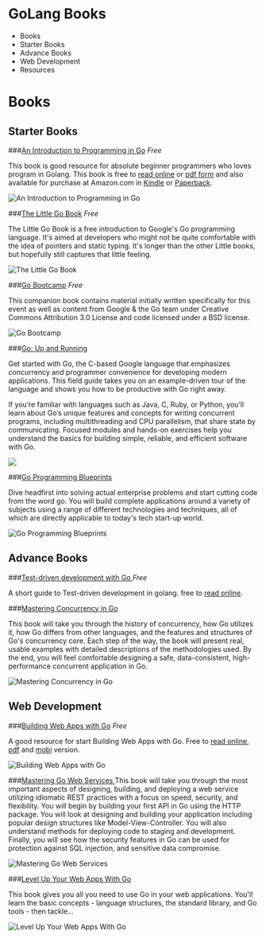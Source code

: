 GoLang Books
====
* Books
 * Starter Books
 * Advance Books
 * Web Development
* Resources

**Books**
====

**Starter Books**
----

###[An Introduction to Programming in Go](http://www.golang-book.com/) *Free*

This book is good resource for absolute beginner programmers who loves program in Golang.
This book is free to [read online](http://www.golang-book.com/) or [pdf form](http://www.golang-book.com/assets/pdf/gobook.pdf) and also available for purchase at Amazon.com in [Kindle](http://www.amazon.com/An-Introduction-Programming-Go-ebook/dp/B0095MCNAO/) or [Paperback](http://www.amazon.com/An-Introduction-Programming-Caleb-Doxsey/dp/1478355824).

![An Introduction to Programming in Go](http://www.golang-book.com/assets/img/cover.png)


###[The Little Go Book](http://openmymind.net/The-Little-Go-Book/) *Free*

The Little Go Book is a free introduction to Google's Go programming language. It's aimed at developers who might not be quite comfortable with the idea of pointers and static typing. It's longer than the other Little books, but hopefully still captures that little feeling.

![The Little Go Book](http://openmymind.net/assets/go/title.png)

###[Go Bootcamp](http://www.golangbootcamp.com/) *Free*

This companion book contains material initially written specifically for this event as well as content from Google & the Go team under Creative Commons Attribution 3.0 License and code licensed under a BSD license.

![Go Bootcamp](https://softcover.s3.amazonaws.com/38/GoBootcamp/images/cover-web.png)

###[Go: Up and Running](http://shop.oreilly.com/product/0636920030638.do?sortby=bestSellers)

Get started with Go, the C-based Google language that emphasizes concurrency and programmer convenience for developing modern applications. This field guide takes you on an example-driven tour of the language and shows you how to be productive with Go right away.

If you’re familiar with languages such as Java, C, Ruby, or Python, you’ll learn about Go’s unique features and concepts for writing concurrent programs, including multithreading and CPU parallelism, that share state by communicating. Focused modules and hands-on exercises help you understand the basics for building simple, reliable, and efficient software with Go.

![](http://akamaicovers.oreilly.com/images/0636920030638/lrg.jpg)

###[Go Programming Blueprints](http://shop.oreilly.com/product/110000479.do)

Dive headfirst into solving actual enterprise problems and start cutting code from the word go. You will build complete applications around a variety of subjects using a range of different technologies and techniques, all of which are directly applicable to today's tech start-up world.

![Go Programming Blueprints](http://akamaicovers.oreilly.com/images/9781783988020/lrg.jpg)

**Advance Books**
---

###[Test-driven development with Go ](https://leanpub.com/golang-tdd) *Free*

A short guide to Test-driven development in golang. free to [read online](https://leanpub.com/golang-tdd/read).

###[Mastering Concurrency in Go](http://shop.oreilly.com/product/9781783983483.do)

This book will take you through the history of concurrency, how Go utilizes it, how Go differs from other languages, and the features and structures of Go's concurrency core. Each step of the way, the book will present real, usable examples with detailed descriptions of the methodologies used. By the end, you will feel comfortable designing a safe, data-consistent, high-performance concurrent application in Go.

![Mastering Concurrency in Go](http://akamaicovers.oreilly.com/images/9781783983483/lrg.jpg)



**Web Development**
----
###[Building Web Apps with Go](https://www.gitbook.com/book/codegangsta/building-web-apps-with-go/details) *Free*

A good resource for start Building Web Apps with Go. Free to [read online](http://codegangsta.gitbooks.io/building-web-apps-with-go/content/), [pdf](https://www.gitbook.com/book/codegangsta/building-web-apps-with-go/details) and [mobi](https://www.gitbook.com/book/codegangsta/building-web-apps-with-go/details) version.

![Building Web Apps with Go](https://sm3lir.cloudimage.io/s/width/226/https://www.gitbook.com/cover/book/codegangsta/building-web-apps-with-go.jpg?build=1417051877195&v=6.12.4)

###[Mastering Go Web Services ](http://shop.oreilly.com/product/9781783981304.do)
This book will take you through the most important aspects of designing, building, and deploying a web service utilizing idiomatic REST practices with a focus on speed, security, and flexibility. You will begin by building your first API in Go using the HTTP package. You will look at designing and building your application including popular design structures like Model-View-Controller. You will also understand methods for deploying code to staging and development. Finally, you will see how the security features in Go can be used for protection against SQL injection, and sensitive data compromise.

![Mastering Go Web Services](http://akamaicovers.oreilly.com/images/9781783981304/lrg.jpg)


###[Level Up Your Web Apps With Go](http://shop.oreilly.com/product/9780992461294.do)

This book gives you all you need to use Go in your web applications. You'll learn the basic concepts - language structures, the standard library, and Go tools - then tackle...

![Level Up Your Web Apps With Go](http://akamaicovers.oreilly.com/images/9780992461294/lrg.jpg)
